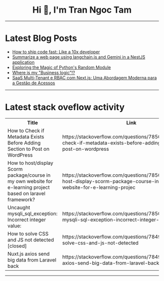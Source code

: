 <h1 align="center">Hi 👋, I'm Tran Ngoc Tam</h1>

---

# Latest Blog Posts 
<!-- BLOG-POST-LIST:START -->
- [How to ship code fast: Like a 10x developer](https://dev.to/tecnosam/how-to-ship-code-fast-like-a-10x-developer-42an)
- [Summarize a web page using langchain.js and Gemini in a NestJS application](https://dev.to/railsstudent/summarize-a-web-page-using-langchainjs-and-gemini-in-a-nestjs-application-4fjo)
- [Exploring the Magic of Python&#39;s Random Module](https://dev.to/alvisonhunter/exploring-the-magic-of-pythons-random-module-3i74)
- [Where is my &quot;Business logic&quot;!?](https://dev.to/gulshan/where-is-my-business-logic-5gpn)
- [SaaS Multi-Tenant e RBAC com Next.js: Uma Abordagem Moderna para a Gestão de Acessos](https://dev.to/julianoalvescode/saas-multi-tenant-e-rbac-com-nextjs-uma-abordagem-moderna-para-a-gestao-de-acessos-2g2f)
<!-- BLOG-POST-LIST:END -->

---

# Latest stack oveflow activity
<table>
  <tr><th>Title</th><th>Link</th></tr>
  <!-- STACKOVERFLOW:START --><tr><td>How to Check if Metadata Exists Before Adding Section to Post on WordPress</td><td>https://stackoverflow.com/questions/78500549/how-to-check-if-metadata-exists-before-adding-section-to-post-on-wordpress</td></tr><tr><td>How to host/display Scorm package/course in my own website for e-learning project based on laravel framework?</td><td>https://stackoverflow.com/questions/78500510/how-to-host-display-scorm-package-course-in-my-own-website-for-e-learning-projec</td></tr><tr><td>Uncaught mysqli_sql_exception: Incorrect integer value:</td><td>https://stackoverflow.com/questions/78500161/uncaught-mysqli-sql-exception-incorrect-integer-value</td></tr><tr><td>How to solve CSS and JS not detected [closed]</td><td>https://stackoverflow.com/questions/78499972/how-to-solve-css-and-js-not-detected</td></tr><tr><td>Nuxt.js axios send big data from Laravel back</td><td>https://stackoverflow.com/questions/78499951/nuxt-js-axios-send-big-data-from-laravel-back</td></tr><!-- STACKOVERFLOW:END -->
</table>

---


